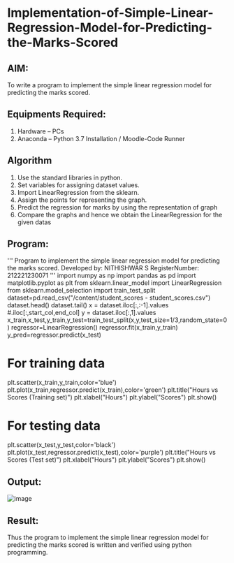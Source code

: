 # Implementation-of-Simple-Linear-Regression-Model-for-Predicting-the-Marks-Scored

## AIM:
To write a program to implement the simple linear regression model for predicting the marks scored.

## Equipments Required:
1. Hardware – PCs
2. Anaconda – Python 3.7 Installation / Moodle-Code Runner

## Algorithm
1. Use the standard libraries in python.
2. Set variables for assigning dataset values.
3. Import LinearRegression from the sklearn.
4. Assign the points for representing the graph.
5. Predict the regression for marks by using the representation of graph
6. Compare the graphs and hence we obtain the LinearRegression for the given datas


## Program:
'''
Program to implement the simple linear regression model for predicting the marks scored.
Developed by: NITHISHWAR S
RegisterNumber:  212221230071
'''
import numpy as np
import pandas as pd
import matplotlib.pyplot as plt
from sklearn.linear_model import LinearRegression
from sklearn.model_selection import train_test_split
dataset=pd.read_csv("/content/student_scores - student_scores.csv")
dataset.head()
dataset.tail()
x = dataset.iloc[:,:-1].values    #.iloc[:,start_col,end_col]
y = dataset.iloc[:,1].values
x_train,x_test,y_train,y_test=train_test_split(x,y,test_size=1/3,random_state=0)
regressor=LinearRegression()
regressor.fit(x_train,y_train)
y_pred=regressor.predict(x_test)

# For training data
plt.scatter(x_train,y_train,color='blue')
plt.plot(x_train,regressor.predict(x_train),color='green')
plt.title("Hours vs Scores (Training set)")
plt.xlabel("Hours")
plt.ylabel("Scores")
plt.show()

# For testing data
plt.scatter(x_test,y_test,color='black')
plt.plot(x_test,regressor.predict(x_test),color='purple')
plt.title("Hours vs Scores (Test set)")
plt.xlabel("Hours")
plt.ylabel("Scores")
plt.show()


## Output:
![image](https://user-images.githubusercontent.com/94164665/165906237-689485e4-4b94-4885-a847-7bdc97fe359e.png)


## Result:
Thus the program to implement the simple linear regression model for predicting the marks scored is written and verified using python programming.
